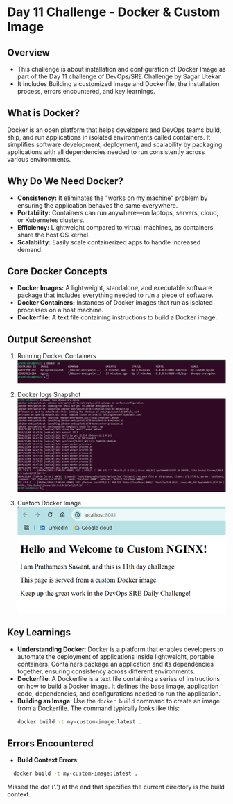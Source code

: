 # Day 11 Challenge - Docker & Custom Image

## Overview

- This challenge is about installation and configuration of Docker Image as part of the Day 11 challenge of DevOps/SRE Challenge by Sagar Utekar.
- It includes Building a customized Image and Dockerfile, the installation process, errors encountered, and key learnings.

## What is Docker?

Docker is an open platform that helps developers and DevOps teams build, ship, and run applications in isolated environments called containers. It simplifies software development, deployment, and scalability by packaging applications with all dependencies needed to run consistently across various environments.

## Why Do We Need Docker?
- **Consistency:** It eliminates the "works on my machine" problem by ensuring the application behaves the same everywhere.
- **Portability:** Containers can run anywhere—on laptops, servers, cloud, or Kubernetes clusters.
- **Efficiency:** Lightweight compared to virtual machines, as containers share the host OS kernel.
- **Scalability:** Easily scale containerized apps to handle increased demand.

## Core Docker Concepts
- **Docker Images:** A lightweight, standalone, and executable software package that includes everything needed to run a piece of software.
- **Docker Containers:** Instances of Docker images that run as isolated processes on a host machine.
- **Dockerfile:** A text file containing instructions to build a Docker image.

## Output Screenshot 

1. Running Docker Containers
![docker-ps Output](https://github.com/prath-void/devops-sre-challenge/blob/master/11-Docker/docker-ps.png?raw=true)

2. Docker logs Snapshot
![docker-logs Output](https://github.com/prath-void/devops-sre-challenge/blob/master/11-Docker/docker-logs-nginx.png?raw=true)

3. Custom Docker Image
![docker-image Output](https://github.com/prath-void/devops-sre-challenge/blob/master/11-Docker/custom-docker-nginx.png?raw=true)

## Key Learnings
- **Understanding Docker**: Docker is a platform that enables developers to automate the deployment of applications inside lightweight, portable containers. Containers package an application and its dependencies together, ensuring consistency across different environments.
- **Dockerfile**: A Dockerfile is a text file containing a series of instructions on how to build a Docker image. It defines the base image, application code, dependencies, and configurations needed to run the application.
- **Building an Image**: Use the `docker build` command to create an image from a Dockerfile. The command typically looks like this:
  ```bash
  docker build -t my-custom-image:latest .

## Errors Encountered
- **Build Context Errors**: 
```bash
  docker build -t my-custom-image:latest .
```
  Missed the dot ('.') at the end that specifies the current directory is the build context.
